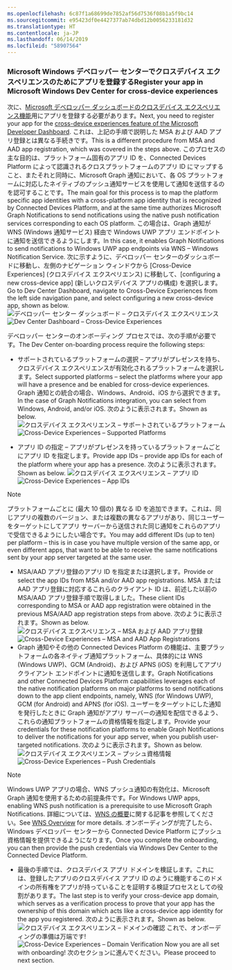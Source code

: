 ```yaml
---
ms.openlocfilehash: 6c87f1a68699de7852af56d7536f08b1a5f9bc14
ms.sourcegitcommit: e95423df0e4427377ab74dbd12b0056233181d32
ms.translationtype: HT
ms.contentlocale: ja-JP
ms.lasthandoff: 06/14/2019
ms.locfileid: "58907564"
---
```

### <a name="register-your-app-in-microsoft-windows-dev-center-for-cross-device-experiences"></a><span data-ttu-id="f6a88-101">Microsoft Windows デベロッパー センターでクロスデバイス エクスペリエンスのためにアプリを登録する</span><span class="sxs-lookup"><span data-stu-id="f6a88-101">Register your app in Microsoft Windows Dev Center for cross-device experiences</span></span>
<span data-ttu-id="f6a88-102">次に、[Microsoft デベロッパー ダッシュボードのクロスデバイス エクスペリエンス機能](https://developer.microsoft.com/dashboard/crossplatform/web)用にアプリを登録する必要があります。</span><span class="sxs-lookup"><span data-stu-id="f6a88-102">Next, you need to register your app for the [cross-device experiences feature of the Microsoft Developer Dashboard](https://developer.microsoft.com/dashboard/crossplatform/web).</span></span> <span data-ttu-id="f6a88-103">これは、上記の手順で説明した MSA および AAD アプリ登録とは異なる手続きです。</span><span class="sxs-lookup"><span data-stu-id="f6a88-103">This is a different procedure from MSA and AAD app registration, which was covered in the steps above.</span></span> <span data-ttu-id="f6a88-104">このプロセスの主な目的は、プラットフォーム固有のアプリ ID を、Connected Devices Platform によって認識されるクロスプラットフォームのアプリ ID にマップすること、またそれと同時に、Microsoft Graph 通知において、各 OS プラットフォームに対応したネイティブのプッシュ通知サービスを使用して通知を送信するのを認可することです。</span><span class="sxs-lookup"><span data-stu-id="f6a88-104">The main goal for this process is to map the platform specific app identities with a cross-platform app identity that is recognized by Connected Devices Platform, and at the same time authorizes Microsoft Graph Notifications to send notifications using the native push notification services corresponding to each OS platform.</span></span> <span data-ttu-id="f6a88-105">この場合は、Graph 通知が WNS (Windows 通知サービス) 経由で Windows UWP アプリ エンドポイントに通知を送信できるようにします。</span><span class="sxs-lookup"><span data-stu-id="f6a88-105">In this case, it enables Graph Notifications to send notifications to Windows UWP app endpoints via WNS – Windows Notification Service.</span></span> <span data-ttu-id="f6a88-106">次に示すように、デベロッパー センターのダッシュボードに移動し、左側のナビゲーション ウィンドウから [Cross-Device Experiences] (クロスデバイス エクスペリエンス) に移動して、[configuring a new cross-device app] (新しいクロスデバイス アプリの構成) を選択します。</span><span class="sxs-lookup"><span data-stu-id="f6a88-106">Go to Dev Center Dashboard, navigate to Cross-Device Experiences from the left side navigation pane, and select configuring a new cross-device app, shown as below.</span></span>
<span data-ttu-id="f6a88-107">![デベロッパー センター ダッシュボード – クロスデバイス エクスペリエンス](../../notifications/media/dev_center_portal/dev_center_portal_1_overview.png)</span><span class="sxs-lookup"><span data-stu-id="f6a88-107">![Dev Center Dashboard – Cross-Device Experiences](../../notifications/media/dev_center_portal/dev_center_portal_1_overview.png)</span></span>

<span data-ttu-id="f6a88-108">デベロッパー センターのオンボーディング プロセスでは、次の手順が必要です。</span><span class="sxs-lookup"><span data-stu-id="f6a88-108">The Dev Center on-boarding process require the following steps:</span></span>
* <span data-ttu-id="f6a88-109">サポートされているプラットフォームの選択 – アプリがプレゼンスを持ち、クロスデバイス エクスペリエンスが有効化されるプラットフォームを選択します。</span><span class="sxs-lookup"><span data-stu-id="f6a88-109">Select supported platforms – select the platforms where your app will have a presence and be enabled for cross-device experiences.</span></span> <span data-ttu-id="f6a88-110">Graph 通知との統合の場合、Windows、Android、iOS から選択できます。</span><span class="sxs-lookup"><span data-stu-id="f6a88-110">In the case of Graph Notifications integration, you can select from Windows, Android, and/or iOS.</span></span> <span data-ttu-id="f6a88-111">次のように表示されます。</span><span class="sxs-lookup"><span data-stu-id="f6a88-111">Shown as below.</span></span>
<span data-ttu-id="f6a88-112">![クロスデバイス エクスペリエンス – サポートされているプラットフォーム](../../notifications/media/dev_center_portal/dev_center_portal_2_supported_platforms.png)</span><span class="sxs-lookup"><span data-stu-id="f6a88-112">![Cross-Device Experiences – Supported Platforms](../../notifications/media/dev_center_portal/dev_center_portal_2_supported_platforms.png)</span></span>

* <span data-ttu-id="f6a88-113">アプリ ID の指定 – アプリがプレゼンスを持っているプラットフォームごとにアプリ ID を指定します。</span><span class="sxs-lookup"><span data-stu-id="f6a88-113">Provide app IDs – provide app IDs for each of the platform where your app has a presence.</span></span> <span data-ttu-id="f6a88-114">次のように表示されます。</span><span class="sxs-lookup"><span data-stu-id="f6a88-114">Shown as below.</span></span>
<span data-ttu-id="f6a88-115">![クロスデバイス エクスペリエンス – アプリ ID](../../notifications/media/dev_center_portal/dev_center_portal_3_app_ids.png)</span><span class="sxs-lookup"><span data-stu-id="f6a88-115">![Cross-Device Experiences – App IDs](../../notifications/media/dev_center_portal/dev_center_portal_3_app_ids.png)</span></span>
> [!NOTE]
> <span data-ttu-id="f6a88-116">プラットフォームごとに (最大 10 個の) 異なる ID を追加できます。これは、同じアプリの複数のバージョン、または複数の異なるアプリがあり、同じユーザーをターゲットにしてアプリ サーバーから送信された同じ通知をこれらのアプリで受信できるようにしたい場合です。</span><span class="sxs-lookup"><span data-stu-id="f6a88-116">You may add different IDs (up to ten) per platform – this is in case you have multiple version of the same app, or even different apps, that want to be able to receive the same notifications sent by your app server targeted at the same user.</span></span> 

* <span data-ttu-id="f6a88-117">MSA/AAD アプリ登録のアプリ ID を指定または選択します。</span><span class="sxs-lookup"><span data-stu-id="f6a88-117">Provide or select the app IDs from MSA and/or AAD app registrations.</span></span> <span data-ttu-id="f6a88-118">MSA または AAD アプリ登録に対応するこれらのクライアント ID は、前述した以前の MSA/AAD アプリ登録手順で取得しました。</span><span class="sxs-lookup"><span data-stu-id="f6a88-118">These client IDs corresponding to MSA or AAD app registration were obtained in the previous MSA/AAD app registration steps from above.</span></span> <span data-ttu-id="f6a88-119">次のように表示されます。</span><span class="sxs-lookup"><span data-stu-id="f6a88-119">Shown as below.</span></span> 
<span data-ttu-id="f6a88-120">![クロスデバイス エクスペリエンス – MSA および AAD アプリ登録](../../notifications/media/dev_center_portal/dev_center_portal_4_msa_aad_connections.png)</span><span class="sxs-lookup"><span data-stu-id="f6a88-120">![Cross-Device Experiences – MSA and AAD App Registrations](../../notifications/media/dev_center_portal/dev_center_portal_4_msa_aad_connections.png)</span></span>
* <span data-ttu-id="f6a88-121">Graph 通知やその他の Connected Devices Platform の機能は、主要プラットフォームの各ネイティブ通知プラットフォーム、具体的には WNS (Windows UWP)、GCM (Android)、および APNS (iOS) を利用してアプリ クライアント エンドポイントに通知を送信します。</span><span class="sxs-lookup"><span data-stu-id="f6a88-121">Graph Notifications and other Connected Devices Platform capabilities leverages each of the native notification platforms on major platforms to send notifications down to the app client endpoints, namely, WNS (for Windows UWP), GCM (for Android) and APNS (for iOS).</span></span> <span data-ttu-id="f6a88-122">ユーザーをターゲットにした通知を発行したときに Graph 通知がアプリ サーバーの通知を配信できるよう、これらの通知プラットフォームの資格情報を指定します。</span><span class="sxs-lookup"><span data-stu-id="f6a88-122">Provide your credentials for these notification platforms to enable Graph Notifications to deliver the notifications for your app server, when you publish user-targeted notifications.</span></span> <span data-ttu-id="f6a88-123">次のように表示されます。</span><span class="sxs-lookup"><span data-stu-id="f6a88-123">Shown as below.</span></span> 
<span data-ttu-id="f6a88-124">![クロスデバイス エクスペリエンス – プッシュ資格情報](../../notifications/media/dev_center_portal/dev_center_portal_5_push_credentials.png)</span><span class="sxs-lookup"><span data-stu-id="f6a88-124">![Cross-Device Experiences – Push Credentials](../../notifications/media/dev_center_portal/dev_center_portal_5_push_credentials.png)</span></span>
> [!NOTE] 
> <span data-ttu-id="f6a88-125">Windows UWP アプリの場合、WNS プッシュ通知の有効化は、Microsoft Graph 通知を使用するための前提条件です。</span><span class="sxs-lookup"><span data-stu-id="f6a88-125">For Windows UWP apps, enabling WNS push notification is a prerequisite to use Microsoft Graph Notifications.</span></span> <span data-ttu-id="f6a88-126">詳細については、[WNS の概要](https://docs.microsoft.com/en-us/windows/uwp/design/shell/tiles-and-notifications/windows-push-notification-services--wns--overview)に関する記事を参照してください。</span><span class="sxs-lookup"><span data-stu-id="f6a88-126">See [WNS Overview](https://docs.microsoft.com/en-us/windows/uwp/design/shell/tiles-and-notifications/windows-push-notification-services--wns--overview) for more details.</span></span> <span data-ttu-id="f6a88-127">オンボーディングが完了したら、Windows デベロッパー センターから Connected Device Platform にプッシュ資格情報を提供できるようになります。</span><span class="sxs-lookup"><span data-stu-id="f6a88-127">Once you complete the onboarding, you can then provide the push credentials via Windows Dev Center to the Connected Device Platform.</span></span> 
* <span data-ttu-id="f6a88-128">最後の手順では、クロスデバイス アプリ ドメインを検証します。これには、登録したアプリのクロスデバイス アプリ ID のように機能するこのドメインの所有権をアプリが持っていることを証明する検証プロセスとしての役割があります。</span><span class="sxs-lookup"><span data-stu-id="f6a88-128">The last step is to verify your cross-device app domain, which serves as a verification process to prove that your app has the ownership of this domain which acts like a cross-device app identity for the app you registered.</span></span> <span data-ttu-id="f6a88-129">次のように表示されます。</span><span class="sxs-lookup"><span data-stu-id="f6a88-129">Shown as below.</span></span>  
<span data-ttu-id="f6a88-130">![クロスデバイス エクスペリエンス – ドメインの確認](../../notifications/media/dev_center_portal/dev_center_portal_6_domain_verification.png) これで、オンボーディングの準備は万端です!</span><span class="sxs-lookup"><span data-stu-id="f6a88-130">![Cross-Device Experiences – Domain Verification](../../notifications/media/dev_center_portal/dev_center_portal_6_domain_verification.png) Now you are all set with onboarding!</span></span> <span data-ttu-id="f6a88-131">次のセクションに進んでください。</span><span class="sxs-lookup"><span data-stu-id="f6a88-131">Please proceed to next section.</span></span> 



